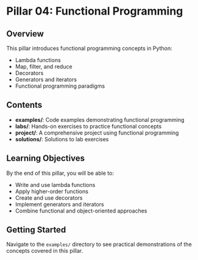 # Pillar 04: Functional Programming

## Overview

This pillar introduces functional programming concepts in Python:
- Lambda functions
- Map, filter, and reduce
- Decorators
- Generators and iterators
- Functional programming paradigms

## Contents

- **examples/**: Code examples demonstrating functional programming
- **labs/**: Hands-on exercises to practice functional concepts
- **project/**: A comprehensive project using functional programming
- **solutions/**: Solutions to lab exercises

## Learning Objectives

By the end of this pillar, you will be able to:
- Write and use lambda functions
- Apply higher-order functions
- Create and use decorators
- Implement generators and iterators
- Combine functional and object-oriented approaches

## Getting Started

Navigate to the `examples/` directory to see practical demonstrations of the concepts covered in this pillar.
